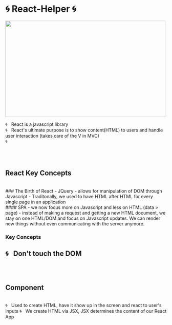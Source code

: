 # 🌀 React-Helper 🌀

<img src="https://sunscrapers.com/blog/wp-content/uploads/2018/11/1__DOHv30w-0eI-Ysz5U47Yg.png" height=300 width=500>

🌀 &nbsp; React is a javascript library <br>
🌀 &nbsp; React's ultimate purpose is to show content(HTML) to users and handle user interaction (takes care of the V in MVC) <br>
🌀 &nbsp;  <br>

<br>
<br>

## React Key Concepts
<br>
### The Birth of React
- JQuery - allows for manipulation of DOM through Javascript
- Traditonally, we used to have HTML after HTML for every single page in an application <br>
#### SPA
- we now focus more on Javascript and less on HTML (data > page)
- instead of making a request and getting a new HTML document, we stay on one HTML/DOM and focus on Javascript updates. We can render new things without even communicating with the server anymore. 
<br>

### Key Concepts
🌀 &nbsp; Don't touch the DOM <br>
- 

<br>
<br>

## Component
<br>
🌀 &nbsp; Used to create HTML, have it show up in the screen and react to user's inputs
🌀 &nbsp; We create HTML via JSX, JSX determines the content of our React App

